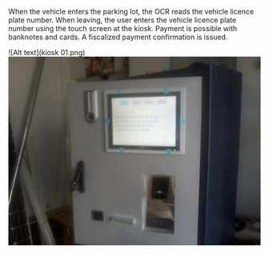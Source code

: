 When the vehicle enters the parking lot, the OCR reads the vehicle licence plate number.
When leaving, the user enters the vehicle licence plate number using the touch screen at the kiosk.
Payment is possible with banknotes and cards. A fiscalized payment confirmation is issued.

![Alt text](kiosk 01.png)
<img src="./kiosk 01.png">
